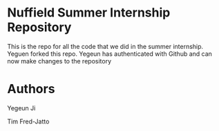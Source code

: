 Nuffield Summer Internship Repository
=====================================

This is the repo  for all the code that we did in the summer internship.
Yeguen forked this repo.
Yegeun has authenticated with Github and can now make changes to the repository

Authors
=======

Yegeun Ji

Tim Fred-Jatto
